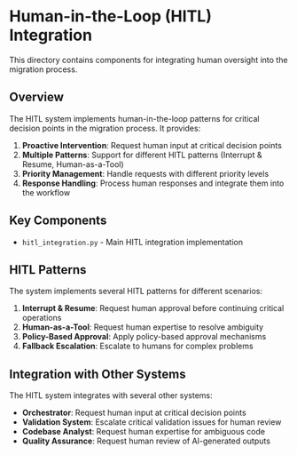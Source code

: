 # Human-in-the-Loop (HITL) Integration

This directory contains components for integrating human oversight into the migration process.

## Overview

The HITL system implements human-in-the-loop patterns for critical decision points in the migration process. It provides:

1. **Proactive Intervention**: Request human input at critical decision points
2. **Multiple Patterns**: Support for different HITL patterns (Interrupt & Resume, Human-as-a-Tool)
3. **Priority Management**: Handle requests with different priority levels
4. **Response Handling**: Process human responses and integrate them into the workflow

## Key Components

- `hitl_integration.py` - Main HITL integration implementation

## HITL Patterns

The system implements several HITL patterns for different scenarios:

1. **Interrupt & Resume**: Request human approval before continuing critical operations
2. **Human-as-a-Tool**: Request human expertise to resolve ambiguity
3. **Policy-Based Approval**: Apply policy-based approval mechanisms
4. **Fallback Escalation**: Escalate to humans for complex problems

## Integration with Other Systems

The HITL system integrates with several other systems:

- **Orchestrator**: Request human input at critical decision points
- **Validation System**: Escalate critical validation issues for human review
- **Codebase Analyst**: Request human expertise for ambiguous code
- **Quality Assurance**: Request human review of AI-generated outputs